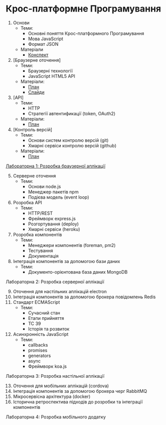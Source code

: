 # Крос-платформне Програмування

1. Основи
    - Теми:
      - Основні поняття Крос-платформного Програмування
      - Мова JavaScript
      - Формат JSON
    - Матеріали
      - [Конспект](lectures/01-javascript.md)
2. [Браузерне оточення]
    - Теми:
      - Браузерні технології
      - JavaScript HTML5 API
    - Матеріали:
      - [План](lectures/02-browser.md)
      - [Слайди](https://vntu-kpp.herokuapp.com/slides/02-browser)
3. [API]
    - Теми:
      - HTTP
      - Стратегії автентификації (token, OAuth2)
    - Матеріали:
      - [План](lectures/03-api.md)
4. [Контроль версій]
    - Теми:
      - Основи систем контролю версій (git)
      - Хмарні сервіси контролю версій (github)
    - Матеріали:
      - [План](lectures/04-git.md)

[Лабораторна 1: Розробка браузерної аплікації](labs/01-browser)

5. Серверне оточення
    - Теми:
      - Основи node.js
      - Менеджер пакетів npm
      - Подієва модель (event loop)
6. Розробка API
    - Теми:
      - HTTP/REST
      - Фреймворк express.js
      - Розгортування (deploy)
      - Хмарні сервіси (heroku)
7. Розробка компонентів
    - Теми:
      - Менеджери компонентів (foreman, pm2)
      - Тестування
      - Документація
8. Інтеграція компонентів за допомогою бази даних
    - Теми:
      - Документо-орієнтована база даних MongoDB

Лабораторна 2: Розробка серверної аплікації

9. Оточення для настільних аплікацій electron
10. Інтеграція компонентів за допомогою брокера повідомлень Redis
11. Стандарт ECMAScript
    - Теми:
      - Сучасний стан
      - Етапи прийняття
      - TC 39
      - Історія та розвиток
12. Асинхронність JavaScript
    - Теми:
      - callbacks
      - promises
      - generators
      - async
      - Фреймворк koa.js

Лабораторна 3: Розробка настільної аплікації

13. Оточення для мобільних аплікацій (cordova)
14. Інтеграція компонентів за допомогою брокера черг RabbitMQ
15. Мікросервісна архітектура (docker)
16. Історична ретроспектива підходів до розробки та інтеграції компонентів

Лабораторна 4: Розробка мобільного додатку
